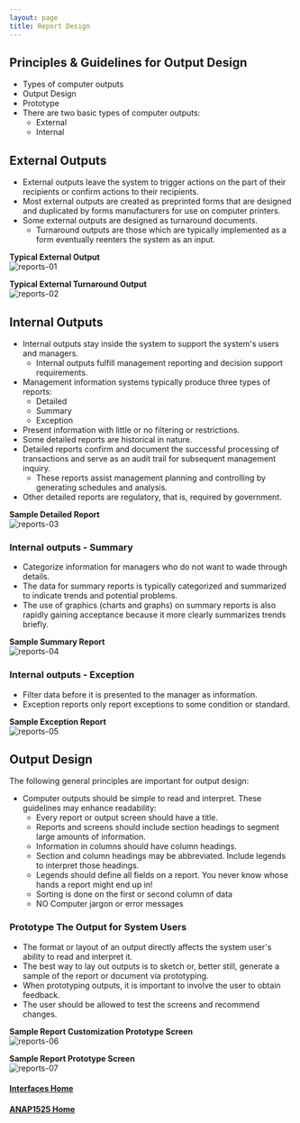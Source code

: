 ```yaml
---
layout: page
title: Report Design
---
```


## Principles & Guidelines for Output Design
* Types of computer outputs
* Output Design
* Prototype
* There are two basic types of computer outputs:
  * External
  * Internal

## External Outputs
* External outputs leave the system to trigger actions on the part of their recipients or confirm actions to their recipients.
* Most external outputs are created as preprinted forms that are designed and duplicated by forms manufacturers for use on computer printers. 
* Some external outputs are designed as turnaround documents.
  * Turnaround outputs are those which are typically implemented as a form eventually reenters the system as an input.

**Typical External Output**<br>
![reports-01](files/reports-01.jpg)

**Typical External Turnaround Output**<br>
![reports-02](files/reports-02.jpg)

## Internal Outputs
* Internal outputs stay inside the system to support the system's users and managers.
  * Internal outputs fulfill management reporting and decision support requirements. 
* Management information systems typically produce three types of reports: 
  * Detailed
  * Summary
  * Exception
* Present information with little or no filtering or restrictions. 
* Some detailed reports are historical in nature.
* Detailed reports confirm and document the successful processing of transactions and serve as an audit trail for subsequent management inquiry. 
  * These reports assist management planning and controlling by generating schedules and analysis. 
* Other detailed reports are regulatory, that is, required by government.

**Sample Detailed Report**<br>![reports-03](files/reports-03.jpg)

### Internal outputs - Summary
* Categorize information for managers who do not want to wade through details.
* The data for summary reports is typically categorized and summarized to indicate trends and potential problems. 
* The use of graphics (charts and graphs) on summary reports is also rapidly gaining acceptance because it more clearly summarizes trends briefly.

**Sample Summary Report**<br>![reports-04](files/reports-04.jpg)

### Internal outputs - Exception
* Filter data before it is presented to the manager as information.
* Exception reports only report exceptions to some condition or standard.

**Sample Exception Report**<br>![reports-05](files/reports-05.jpg)

## Output Design
The following general principles are important for output design:
* Computer outputs should be simple to read and interpret. These guidelines may enhance readability:
  * Every report or output screen should have a title.
  * Reports and screens should include section headings to segment large amounts of information.
  * Information in columns should have column headings.
  * Section and column headings may be abbreviated. Include legends to interpret those headings.
  * Legends should define all fields on a report. You never know whose hands a report might end up in! 
  * Sorting is done on the first or second column of data
  * NO Computer jargon or error messages

### Prototype The Output for System Users
* The format or layout of an output directly affects the system user's ability to read and interpret it. 
* The best way to lay out outputs is to sketch or, better still, generate a sample of the report or document via prototyping.
* When prototyping outputs, it is important to involve the user to obtain feedback. 
* The user should be allowed to test the screens and recommend changes. 

**Sample Report Customization Prototype Screen**<br>
![reports-06](files/reports-06.jpg)

**Sample Report Prototype Screen**<br>
![reports-07](files/reports-07.jpg)

#### [Interfaces Home](index.md)
#### [ANAP1525 Home](../)